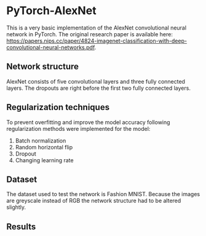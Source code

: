 # PyTorch-AlexNet

This is a very basic implementation of the AlexNet convolutional neural network in PyTorch. The original research paper is available here: https://papers.nips.cc/paper/4824-imagenet-classification-with-deep-convolutional-neural-networks.pdf.

## Network structure

AlexNet consists of five convolutional layers and three fully connected layers. The dropouts are right before the first two fully connected layers.

## Regularization techniques

To prevent overfitting and improve the model accuracy following regularization methods were implemented for the model:

1. Batch normalization
2. Random horizontal flip
3. Dropout
4. Changing learning rate

## Dataset

The dataset used to test the network is Fashion MNIST. Because the images are greyscale instead of RGB the network structure had to be altered slightly.

## Results
